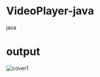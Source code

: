 # VideoPlayer-java
java

# output

![cover1](https://github.com/MirEfaj/VideoPlayer-java/assets/112118506/8538287a-8b91-48ef-b369-ac6e073a1cc2)
